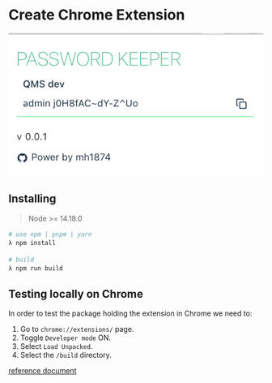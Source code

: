# Create Chrome Extension

![example.png](./src/assets/example.png)

## Installing

> Node >= 14.18.0

```bash
# use npm | pnpm | yarn
λ npm install

# build
λ npm run build

```

## Testing locally on Chrome

In order to test the package holding the extension in Chrome we need to:

1. Go to `chrome://extensions/` page.
2. Toggle `Developer mode` ON.
3. Select `Load Unpacked`.
4. Select the `/build` directory.

[reference document](https://github.com/guocaoyi/create-chrome-ext/tree/main/template-vue-ts)
